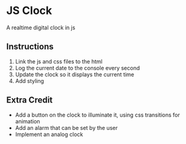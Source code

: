 # JS Clock
A realtime digital clock in js

## Instructions
1. Link the js and css files to the html
2. Log the current date to the console every second
3. Update the clock so it displays the current time
4. Add styling

## Extra Credit
- Add a button on the clock to illuminate it, using css transitions for animation
- Add an alarm that can be set by the user
- Implement an analog clock
